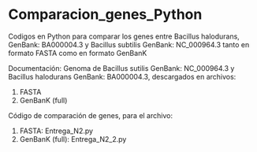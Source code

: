 # Comparacion_genes_Python
Codigos en Python para comparar los genes entre Bacillus halodurans, GenBank: BA000004.3 y Bacillus subtilis GenBank: NC_000964.3 tanto en formato FASTA como en formato GenBanK

Documentación:
Genoma de Bacillus sutilis GenBank: NC_000964.3  y Bacillus halodurans GenBank: BA000004.3, descargados en archivos:
1. FASTA
2. GenBanK (full) 

Código de comparación de genes, para el archivo:
1. FASTA: Entrega_N2.py
2. GenBanK (full): Entrega_N2_2.py
